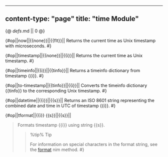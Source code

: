 -----
content-type: "page"
title: "time Module"
-----
{@ _defs_.md || 0 @}

{#op||now||{{none}}||{{flt}}||
Returns the current time as Unix timestamp with microseconds. #}

{#op||timestamp||{{none}}||{{i}}||
Returns the current time as Unix timestamp. #}
  
{#op||timeinfo||{{i}}||{{tinfo}}||
Returns a timeinfo dictionary from timestamp {{i}}. #}
  
{#op||to-timestamp||{{tinfo}}||{{i}}||
Converts the timeinfo dictionary {{tinfo}} to the corresponding Unix timestamp. #}
  
{#op||datetime||{{i}}||{{s}}||
Returns an ISO 8601 string representing the combined date and time in UTC of timestamp {{i}}. #}

{#op||tformat||{{i}} {{s}}||{{s}}||
> Formats timestamp {{i}} using string {{s}}.
> 
> > %tip%
> > Tip
> > 
> > For information on special characters in the format string, see the [format](https://nim-lang.org/docs/times.html#format,TimeInfo,string) nim method. #}